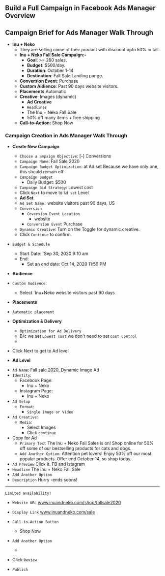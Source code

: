 ## Build a Full Campaign in Facebook Ads Manager Overview

## Campaign Brief for Ads Manager Walk Through

- **Inu + Neko**
  - They are selling come of their product with discount upto 50% in fall.
  - **Inu + Neko Fall Sale Campaign:-**
    - **Goal**: >= 280 sales.
    - **Budget**: $500/day.
    - **Duration**: October 1-14
    - **Destination**: Fall Sale Landing pange.
  - **Conversion Event**: Purchase
  - **Custom Aidience**: Past 90 days website visitors.
  - **Placements** Automatic
  - **Creative**: Images (dynamic)
    - **Ad Creative**
    - `Headlines`
    - The Inu + Neko Fall Sale
    - 50% off many items + free shipping
  - **Call-to-Action:** Shop Now

### Campaign Creation in Ads Manager Walk Through

- **Create New Campaign**

  - `Choose a ampaign Objective`:
    [-] Conversions
  - `Campaign Name`: Fall Sale 2020
  - `Campaign Budget Optimization`: at Ad set Because we have only one, this should remain off.
  - `Campaign Budget`
    - Daily Budget: $500
  - `Campaign Bid Strategy`: Lowest cost
  - Click `Next` to move to `Ad set` Level

  * **Ad Set**

  - `Ad Set Name:` website visitors past 90 days, US
  - `Conversion`
    - `Coversion Event Location`
      - website
    - `Conversion Event` Purchase
  - `Dynamic Creative`: Turn on the Toggle for dynamic creative.
  - Click `Continue` to confirm.

- `Budget & Schedule`

  - Start Date: `Sep 30, 2020 9:10 am
  - End:
    - Set an end date: Oct 14, 2020 11:59 PM

- **Audience**
- `Custom Audience`:
  - Select `Inu+Neko website visitors past 90 days
- **Placements**
- `Automatic placement`

- **Optimization & Delivery**

  - `Optimization for Ad Delivery`
  - B/c we set `Lowest cost` we don't need to set `Cost Control`
  -

- Click Next to get to Ad level

* **Ad Level**

- `Ad Name`: Fall sale 2020, Dynamic Image Ad
- `Identity`:
  - Facebook Page:
    - Inu + Neko
  - Instagram Page:
    - Inu + Neko
- `Ad Setup`
  - `Format`:
    - `Single Image or Video`
- `Ad Creative`:
  - `Media`:
    - Select Images
    - Click `continue`
- Copy for Ad
  - `Primary Text`
    The Inu + Neko Fall Sales is on! Shop online for 50% off some of our bestselling products for cats and dogs.
  - `Add Another Option`:
    Attention pet lovers! Enjoy 50% off our most popular products. Offer end October 14, so shop today.
- `Ad Preview` Click it. FB and Istagram
- `Headline`
  The Inu + Neko Fall Sale
- `Add Another Option`
- `Description`
  Hurry -ends soons!

---

    Limited availability!

- `Website URL`
  www.inuandneko.com/shop/fallsale2020

- `Display Link`
  www.inuandneko.com/sale

- `Call-to-Action Button`
  - Shop Now
- `Add Another Option`

  -

- Click `Review`

- `Publish`
